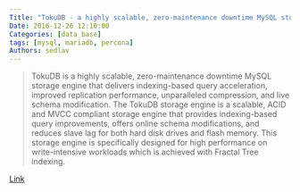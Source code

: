 ```yaml
---
Title: "TokuDB - a highly scalable, zero-maintenance downtime MySQL storage"
Date: 2016-12-26 12:10:00
Categories: [data base]
tags: [mysql, mariadb, percona]
Authors: sedlav
---
```


> TokuDB is a highly scalable, zero-maintenance downtime MySQL storage engine that delivers indexing-based query acceleration, improved replication performance, unparalleled compression, and live schema modification. The TokuDB storage engine is a scalable, ACID and MVCC compliant storage engine that provides indexing-based query improvements, offers online schema modifications, and reduces slave lag for both hard disk drives and flash memory. This storage engine is specifically designed for high performance on write-intensive workloads which is achieved with Fractal Tree indexing.

[Link](https://www.percona.com/doc/percona-server/5.7/tokudb/tokudb_intro.html)
